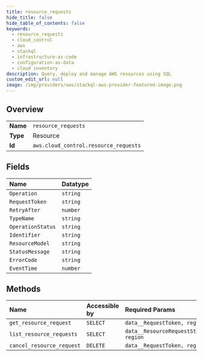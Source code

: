```yaml
---
title: resource_requests
hide_title: false
hide_table_of_contents: false
keywords:
  - resource_requests
  - cloud_control
  - aws    
  - stackql
  - infrastructure-as-code
  - configuration-as-data
  - cloud inventory
description: Query, deploy and manage AWS resources using SQL
custom_edit_url: null
image: /img/providers/aws/stackql-aws-provider-featured-image.png
---
```

  
    

## Overview
<table><tbody>
<tr><td><b>Name</b></td><td><code>resource_requests</code></td></tr>
<tr><td><b>Type</b></td><td>Resource</td></tr>
<tr><td><b>Id</b></td><td><code>aws.cloud_control.resource_requests</code></td></tr>
</tbody></table>

## Fields
| Name | Datatype |
|:-----|:---------|
| `Operation` | `string` |
| `RequestToken` | `string` |
| `RetryAfter` | `number` |
| `TypeName` | `string` |
| `OperationStatus` | `string` |
| `Identifier` | `string` |
| `ResourceModel` | `string` |
| `StatusMessage` | `string` |
| `ErrorCode` | `string` |
| `EventTime` | `number` |
## Methods
| Name | Accessible by | Required Params |
|:-----|:--------------|:----------------|
| `get_resource_request` | `SELECT` | `data__RequestToken, region` |
| `list_resource_requests` | `SELECT` | `data__ResourceRequestStatusFilter, region` |
| `cancel_resource_request` | `DELETE` | `data__RequestToken, region` |
